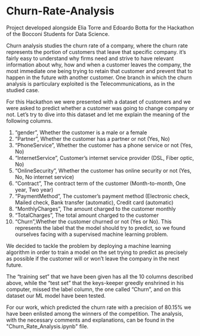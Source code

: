 # Churn-Rate-Analysis
Project developed alongside Elia Torre and Edoardo Botta for the Hackathon of the Bocconi Students for Data Science. 

Churn analysis studies the churn rate of a company, where the churn rate represents the portion of customers that leave that specific company.
it’s fairly easy to understand why firms need and strive to have relevant information about why, how and when a customer leaves the company, the most immediate one being trying to retain that customer and prevent that to happen in the future with another customer.
One branch in which the churn analysis is particulary exploited is the Telecommunications, as in the studied case.

For this Hackathon we were presented with a dataset of customers and we were asked to predict whether a customer was going to change company or not.
Let’s try to dive into this dataset and let me explain the meaning of the following columns.

1) “gender”, Whether the customer is a male or a female
2) “Partner”, Whether the customer has a partner or not (Yes, No)
3) “PhoneService”, Whether the customer has a phone service or not (Yes, No)
4) “InternetService”, Customer’s internet service provider (DSL, Fiber optic, No)
5) “OnlineSecurity”, Whether the customer has online security or not (Yes, No, No
internet service)
6) “Contract”, The contract term of the customer (Month-to-month, One year, Two year)
7) “PaymentMethod”, The customer’s payment method (Electronic check, Mailed check,
Bank transfer (automatic), Credit card (automatic)
8) “MonthlyCharges”, The amount charged to the customer monthly
9) “TotalCharges”, The total amount charged to the customer
10) “Churn”,Whether the customer churned or not (Yes or No). This represents the label
that the model should try to predict, so we found ourselves facing with a supervised
machine learning problem.

We decided to tackle the problem by deploying a machine learning algorithm in order to train a model on the set trying to predict as precisely as possible if the customer will or won’t leave the company in the next future.

The “training set” that we have been given has all the 10 columns described above, while the “test set” that the keys-keeper greedly enshrined in his computer, missed the label column, the one called “Churn”, and on this dataset our ML model have been tested.

For our work, which predicted the churn rate with a precision of 80.15% we have been enlisted among the winners of the competition.
The analysis, with the necessary comments and explanations, can be found in the "Churn_Rate_Analysis.ipynb" file.
